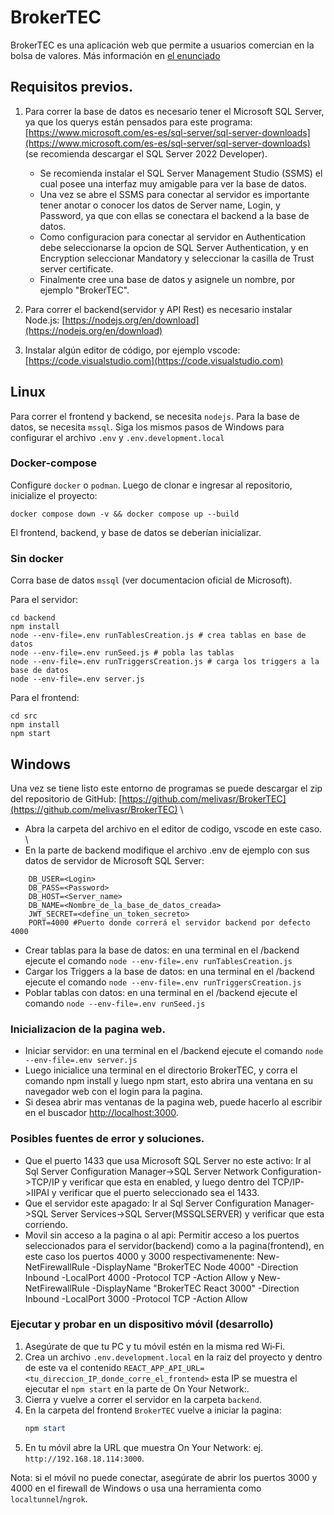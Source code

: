 # BrokerTEC

BrokerTEC es una aplicación web que permite a usuarios comercian en la bolsa de valores. Más información en [el enunciado](Proyectos_CE_3101_S2_2025_Proyecto_1.pdf)

## Requisitos previos.
1. Para correr la base de datos es necesario tener el Microsoft SQL Server, ya que los querys están pensados para este programa: [https://www.microsoft.com/es-es/sql-server/sql-server-downloads](https://www.microsoft.com/es-es/sql-server/sql-server-downloads) (se recomienda descargar el SQL Server 2022 Developer).
	* Se recomienda instalar el SQL Server Management Studio (SSMS) el cual posee una interfaz muy amigable para ver la base de datos.
	* Una vez se abre el SSMS para conectar al servidor es importante tener anotar o conocer los datos de Server name, Login, y Password, ya que con ellas se conectara el backend a la base de datos.
	* Como configuracion para conectar al servidor en Authentication debe seleccionarse la opcion de SQL Server Authentication, y en Encryption seleccionar Mandatory y seleccionar la casilla de Trust server certificate. 
	* Finalmente cree una base de datos y asignele un nombre, por ejemplo "BrokerTEC".

2. Para correr el backend(servidor y API Rest) es necesario instalar Node.js: [https://nodejs.org/en/download](https://nodejs.org/en/download)

3. Instalar algún editor de código, por ejemplo vscode: [https://code.visualstudio.com](https://code.visualstudio.com)

## Linux
Para correr el frontend y backend, se necesita `nodejs`. Para la base de datos, se necesita `mssql`.
Siga los mismos pasos de Windows para configurar el archivo `.env` y `.env.development.local`

### Docker-compose
Configure `docker` o `podman`. Luego de clonar e ingresar al repositorio, inicialize el proyecto:

```
docker compose down -v && docker compose up --build
```

El frontend, backend, y base de datos se deberían inicializar.

### Sin docker

Corra base de datos `mssql` (ver documentacion oficial de Microsoft).

Para el servidor:

```
cd backend
npm install
node --env-file=.env runTablesCreation.js # crea tablas en base de datos
node --env-file=.env runSeed.js # pobla las tablas
node --env-file=.env runTriggersCreation.js # carga los triggers a la base de datos
node --env-file=.env server.js
```

Para el frontend:

```
cd src
npm install
npm start
```

## Windows
Una vez se tiene listo este entorno de programas se puede descargar el zip del repositorio de GitHub: [https://github.com/melivasr/BrokerTEC](https://github.com/melivasr/BrokerTEC) \
* Abra la carpeta del archivo en el editor de codigo, vscode en este caso. \
* En la parte de backend modifique el archivo .env de ejemplo con sus datos de servidor de Microsoft SQL Server:
```
	DB_USER=<Login>
	DB_PASS=<Password>
	DB_HOST=<Server_name>
	DB_NAME=<Nombre_de_la_base_de_datos_creada>
	JWT_SECRET=<define_un_token_secreto>
	PORT=4000 #Puerto donde correrá el servidor backend por defecto 4000
``` 
* Crear tablas para la base de datos: en una terminal en el /backend ejecute el comando `node --env-file=.env runTablesCreation.js`
* Cargar los Triggers a la base de datos: en una terminal en el /backend ejecute el comando `node --env-file=.env runTriggersCreation.js`
* Poblar tablas con datos: en una terminal en el /backend ejecute el comando `node --env-file=.env runSeed.js`

### Inicializacion de la pagina web.

* Iniciar servidor: en una terminal en el /backend ejecute el comando `node --env-file=.env server.js`
* Luego inicialice una terminal en el directorio BrokerTEC, y corra el comando npm install y luego npm start, esto abrira una ventana en su navegador web con el login para la pagina.
* Si desea abrir mas ventanas de la pagina web, puede hacerlo al escribir en el buscador [http://localhost:3000](http://localhost:3000).


### Posibles fuentes de error y soluciones.
* Que el puerto 1433 que usa Microsoft SQL Server no este activo: Ir al Sql Server Configuration Manager->SQL Server Network Configuration->TCP/IP y verificar que esta en enabled, y luego dentro del TCP/IP->IIPAI y verificar que el puerto seleccionado sea el 1433.
* Que el servidor este apagado: Ir al Sql Server Configuration Manager->SQL Server Services->SQL Server(MSSQLSERVER) y verificar que esta corriendo.
* Movil sin acceso a la pagina o al api: Permitir acceso a los puertos seleccionados para el servidor(backend) como a la pagina(frontend), en este caso los puertos 4000 y 3000 respectivamenente: New-NetFirewallRule -DisplayName "BrokerTEC Node 4000" -Direction Inbound -LocalPort 4000 -Protocol TCP -Action Allow y New-NetFirewallRule -DisplayName "BrokerTEC React 3000" -Direction Inbound -LocalPort 3000 -Protocol TCP -Action Allow

### Ejecutar y probar en un dispositivo móvil (desarrollo)

1. Asegúrate de que tu PC y tu móvil estén en la misma red Wi‑Fi.
2. Crea un archivo `.env.development.local` en la raiz del proyecto y dentro de este va el contenido `REACT_APP_API_URL=<tu_direccion_IP_donde_corre_el_frontend>` esta IP se muestra el ejecutar el `npm start` en la parte de  On Your Network:.
3. Cierra y vuelve a correr el servidor en la carpeta `backend`.
4. En la carpeta del frontend `BrokerTEC` vuelve a iniciar la pagina:
	```powershell
	npm start
	```
5. En tu móvil abre la URL que muestra On Your Network: ej. `http://192.168.18.114:3000`.

Nota: si el móvil no puede conectar, asegúrate de abrir los puertos 3000 y 4000 en el firewall de Windows o usa una herramienta como `localtunnel`/`ngrok`.

